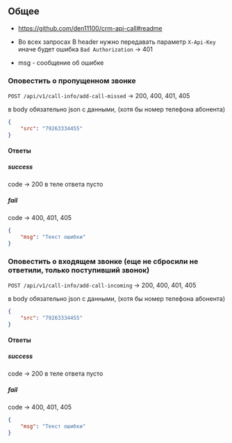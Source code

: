 ## Общее
* https://github.com/den11100/crm-api-call#readme
* Во всех запросах В header нужно передавать параметр `X-Api-Key` иначе будет ошибка `Bad Authorization` → 401

* msg - сообщение об ошибке


### Оповестить о пропущенном звонке
`POST /api/v1/call-info/add-call-missed` → 200, 400, 401, 405

в body обязательно json с данными, (хотя бы номер телефона абонента)
```json
{
    "src": "79263334455"  
}
```

#### Ответы
##### success
code → 200
в теле ответа пусто


##### fail
code → 400, 401, 405
```json
{
    "msg": "Текст ошибки"   
}
```

### Оповестить о входящем звонке (еще не сбросили не ответили, только поступивший звонок)
`POST /api/v1/call-info/add-call-incoming` → 200, 400, 401, 405

в body обязательно json с данными, (хотя бы номер телефона абонента)
```json
{
    "src": "79263334455" 
}
```

#### Ответы
##### success
code → 200
в теле ответа пусто


##### fail
code → 400, 401, 405
```json
{
    "msg": "Текст ошибки"
}
```
